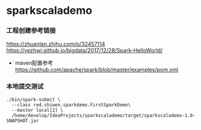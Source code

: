 # sparkscalademo

### 工程创建参考链接
https://zhuanlan.zhihu.com/p/32457114
https://yezhwi.github.io/bigdata/2017/12/28/Spark-HelloWorld/



* maven配置参考
https://github.com/apache/spark/blob/master/examples/pom.xml

### 本地提交测试
```$shell
./bin/spark-submit \
  --class red.shiwen.sparkdemo.FirstSparkDemo\
  --master local[2] \
  /home/develop/IdeaProjects/sparkscalademo/target/sparkscalademo-1.0-SNAPSHOT.jar 

```
